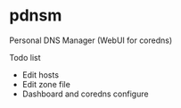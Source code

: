 # pdnsm

Personal DNS Manager (WebUI for coredns)

Todo list

* Edit hosts
* Edit zone file
* Dashboard and coredns configure